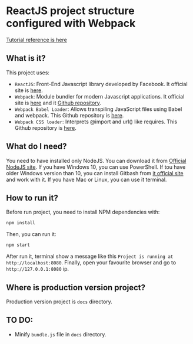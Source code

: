 # ReactJS project structure configured with Webpack

[Tutorial reference is here](https://scotch.io/tutorials/setup-a-react-environment-using-webpack-and-babel)

## What is it?

This project uses:
- `ReactJS`: Front-End Javascript library developed by Facebook. It official site is [here](https://facebook.github.io/react/).
- `Webpack`: Module bundler for modern Javascript applications. It official site is [here](https://webpack.js.org/) and it [Github repository](https://github.com/webpack/webpack).
- `Webpack Babel Loader`: Allows transpiling JavaScript files using Babel and webpack. This Github repository is [here](https://github.com/babel/babel-loader).
- `Webpack CSS loader`: Interprets @import and url() like requires. This Github repository is [here](https://github.com/webpack-contrib/css-loader).

## What do I need?

You need to have installed only NodeJS. You can download it from [Official NodeJS site](https://nodejs.org/en/).
If you have Windows 10, you can use PowerShell.
If tou have older Windows version than 10, you can install Gitbash from [it official site](https://git-scm.com/download/win) and work with it.
If you have Mac or Linux, you can use it terminal.

## How to run it?

Before run project, you need to install NPM dependencies with:

```bash
npm install
```

Then, you can run it:

```bash
npm start
```

After run it, terminal show a message like this `Project is running at http://localhost:8080`.
Finally, open your favourite browser and go to `http://127.0.0.1:8080` ip.

## Where is production version project?

Production version project is `docs` directory.

## TO DO:

- Minify `bundle.js` file in `docs` directory.
